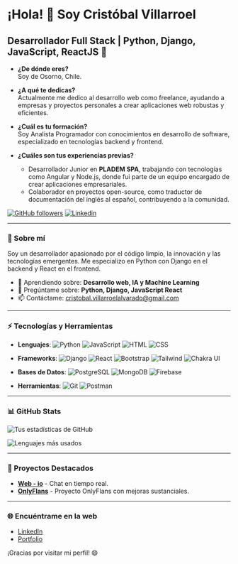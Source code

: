 # ¡Hola! 👋 Soy Cristóbal Villarroel

## Desarrollador Full Stack | Python, Django, JavaScript, ReactJS 🚀

- **¿De dónde eres?**  
  Soy de Osorno, Chile.

- **¿A qué te dedicas?**  
  Actualmente me dedico al desarrollo web como freelance, ayudando a empresas y proyectos personales a crear aplicaciones web robustas y eficientes.

- **¿Cuál es tu formación?**  
  Soy Analista Programador con conocimientos en desarrollo de software, especializado en tecnologías backend y frontend.

- **¿Cuáles son tus experiencias previas?**
  - Desarrollador Junior en **PLADEM SPA**, trabajando con tecnologías como Angular y Node.js, donde fui parte de un equipo encargado de crear aplicaciones empresariales.
  - Colaborador en proyectos open-source, como traductor de documentación del inglés al español, contribuyendo a la comunidad.

[![GitHub followers](https://img.shields.io/github/followers/Crispovilla?label=Follow&style=social)](https://github.com/Crispovilla)
[![Linkedin](https://img.shields.io/badge/-LinkedIn-blue?style=flat-square&logo=Linkedin&logoColor=white&link=https://www.linkedin.com/in/crist%C3%B3bal-mat%C3%ADas-villarroel-alvarado-4b38a9150/)](https://www.linkedin.com/in/crist%C3%B3bal-mat%C3%ADas-villarroel-alvarado-4b38a9150/)

---

### 🚀 Sobre mí

Soy un desarrollador apasionado por el código limpio, la innovación y las tecnologías emergentes. Me especializo en Python con Django en el backend y React en el frontend.

- 🌱 Aprendiendo sobre: **Desarrollo web, IA y Machine Learning**
- 💬 Pregúntame sobre: **Python, Django, JavaScript React**
- 📫 Contáctame: [cristobal.villarroelalvarado@gmail.com](mailto:cristobal.villarroelalvarado@gmail.com)

---

### ⚡ Tecnologías y Herramientas

- **Lenguajes**: ![Python](https://img.shields.io/badge/-Python-3776AB?logo=python&logoColor=white&style=flat) ![JavaScript](https://img.shields.io/badge/-JavaScript-F7DF1E?logo=javascript&logoColor=black&style=flat) ![HTML](https://img.shields.io/badge/-HTML-E34F26?logo=html5&logoColor=white&style=flat) ![CSS](https://img.shields.io/badge/-CSS-1572B6?logo=css3&logoColor=white&style=flat)

- **Frameworks**: ![Django](https://img.shields.io/badge/-Django-092E20?logo=django&logoColor=white&style=flat) ![React](https://img.shields.io/badge/-React-61DAFB?logo=react&logoColor=black&style=flat) ![Bootstrap](https://img.shields.io/badge/-Bootstrap-7952B3?logo=bootstrap&logoColor=white&style=flat) ![Tailwind](https://img.shields.io/badge/-Tailwind%20CSS-38B2AC?logo=tailwind-css&logoColor=white&style=flat) ![Chakra UI](https://img.shields.io/badge/-Chakra%20UI-319795?logo=chakra-ui&logoColor=white&style=flat)

- **Bases de Datos**: ![PostgreSQL](https://img.shields.io/badge/-PostgreSQL-4169E1?logo=postgresql&logoColor=white&style=flat) ![MongoDB](https://img.shields.io/badge/-MongoDB-47A248?logo=mongodb&logoColor=white&style=flat) ![Firebase](https://img.shields.io/badge/-Firebase-FFCA28?logo=firebase&logoColor=black&style=flat)

- **Herramientas**: ![Git](https://img.shields.io/badge/-Git-F05032?logo=git&logoColor=white&style=flat) ![Postman](https://img.shields.io/badge/-Postman-FF6C37?logo=postman&logoColor=white&style=flat)

---

### 📊 GitHub Stats

![Tus estadísticas de GitHub](https://github-readme-stats.vercel.app/api?username=Crispovilla&show_icons=true&theme=radical)

![Lenguajes más usados](https://github-readme-stats.vercel.app/api/top-langs/?username=Crispovilla&layout=compact&theme=radical)

---

### 🚧 Proyectos Destacados

- [**Web - io**](https://web-io.netlify.app/) - Chat en tiempo real.
- [**OnlyFlans**](https://crispo.pythonanywhere.com/) - Proyecto OnlyFlans con mejoras sustanciales.

---

### 🌐 Encuéntrame en la web

- [LinkedIn](https://www.linkedin.com/in/crist%C3%B3bal-mat%C3%ADas-villarroel-alvarado-4b38a9150/)
- [Portfolio](https://crispovilla.netlify.app/)

¡Gracias por visitar mi perfil! 😄
